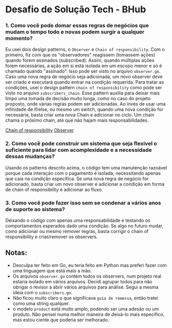 # Desafio de Solução Tech - BHub

### 1. Como você pode domar essas regras de negócios que mudam o tempo todo e novas podem surgir a qualquer momento?

Eu usei dois design patterns, o `Observer` e `Chain of responsibility`. Com o primeiro, fiz com que os "observadores" reagissem (tomassem ações) quando forem assinados (subscribed). Assim, quando múltiplas ações forem necessárias, a ação em si está isolada em um escopo menor e só é chamado quando "assinado". Isso pode ser visto no arquivo `observer.go`.
Caso uma nova regra de negócio seja adicionada, um novo observer deve ser criado e executará quando entrar na condição requerida.
Para tratar as condições, usei o design pattern `chain of responsibility` como pode ser visto no arquivo `subscribers_chain`. Esse pattern auxilia para deixar mais limpo uma tomada de decisão muito longa, como no caso do projeto proposto, onde várias regras podem ser adicionadas. Ao invés de usar uma infinidade de if/else, ou mesmo um switch, quando uma nova condição for necessária, basta criar uma nova Chain e adicionar no ciclo.
Um chain chama o próximo chain, até que não hajam mais responsabilidades.

[Chain of responsibility](https://refactoring.guru/design-patterns/chain-of-responsibility)
[Observer](https://refactoring.guru/design-patterns/observer)

### 2. Como você pode construir um sistema que seja flexível o suficiente para lidar com acomplexidade e a necessidade dessas mudanças?

Usando os patterns descrito acima, o código tem uma manutenção razoável porque cada interação com o pagamento é isolada, necessitando apenas que caia na condição específica.
Se uma nova regra de negócio for adicionado, basta criar um novo observer e adicionar a condição em forma de chain of responsibility e adicionar ao fluxo.

### 3. Como você pode fazer isso sem se condenar a vários anos de suporte ao sistema?

Deixando o código com apenas uma responsabilidade e testando os comportamentos esperados dado uma condição. Se algo no futuro mudar, como adicionar ou mesmo remover regras, basta corrigir o chain of responsibility e criar/remover os observers.

## Notas:

- Desculpa ter feito em Go, eu teria feito em Python mas preferi fazer com uma linguagem que está mais a mão.
- Os arquivos `observer.go` contém todos os observers, num projeto real estaria isolado em vários arquivos. Decidi agrupar todos para não obrigar o revisor a abrir vários arquivos para análise. Segui a mesma ideia com o `subscribers.go`.
- Não ficou muito claro o que significava `guia de remessa`, então tratei como uma string qualquer.
- o modelo `product` está muito amplo, podendo ser uma adesão ou um produto. Não pensei numa melhor maneira de deixá-lo mais específico, mas estou ciente que poderia ser melhorado.
